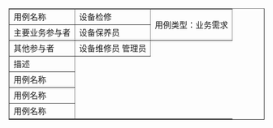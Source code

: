 <table width="800" border="1">
<tr>
	<td>用例名称</td>
	<td>设备检修</td>
	<td rowspan="2">用例类型：业务需求						
	</td>
</tr>
<tr>
	<td>主要业务参与者</td>	
	<td>设备保养员</td>	
</tr>
<tr>
	<td>其他参与者</td>	
	<td>设备维修员 管理员</td>
</tr>
<tr>
	<td>描述</td>	
</tr>
<tr>
	<td>用例名称</td>	
</tr>
<tr>
	<td>用例名称</td>	
</tr>
<tr>
	<td>用例名称</td>	
</tr>

</table>
